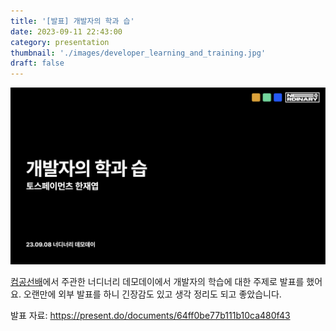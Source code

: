 ```yaml
---
title: '[발표] 개발자의 학과 습'
date: 2023-09-11 22:43:00
category: presentation
thumbnail: './images/developer_learning_and_training.jpg'
draft: false
---
```


![developer_learning_and_training](./images/developer_learning_and_training.jpg)

[컴공선배](https://www.youtube.com/@comgongbro)에서 주관한 너디너리 데모데이에서 개발자의 학습에 대한 주제로 발표를 했어요. 오랜만에 외부 발표를 하니 긴장감도 있고 생각 정리도 되고 좋았습니다.

발표 자료: https://present.do/documents/64ff0be77b111b10ca480f43
